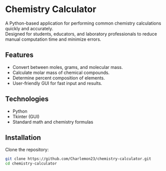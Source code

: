 # Chemistry Calculator

A Python-based application for performing common chemistry calculations quickly and accurately.  
Designed for students, educators, and laboratory professionals to reduce manual computation time and minimize errors.

## Features
- Convert between moles, grams, and molecular mass.
- Calculate molar mass of chemical compounds.
- Determine percent composition of elements.
- User-friendly GUI for fast input and results.

## Technologies
- Python
- Tkinter (GUI)
- Standard math and chemistry formulas

## Installation
Clone the repository:
```bash
git clone https://github.com/Charlemon23/chemistry-calculator.git
cd chemistry-calculator